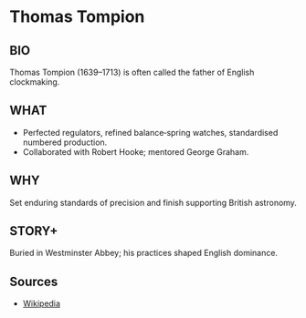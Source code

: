 # Thomas Tompion

## BIO
Thomas Tompion (1639–1713) is often called the father of English clockmaking.

## WHAT
- Perfected regulators, refined balance‑spring watches, standardised numbered production.
- Collaborated with Robert Hooke; mentored George Graham.

## WHY
Set enduring standards of precision and finish supporting British astronomy.

## STORY+
Buried in Westminster Abbey; his practices shaped English dominance.

## Sources

- [Wikipedia](https://en.wikipedia.org/wiki/Thomas_Tompion)
